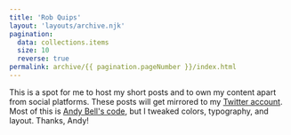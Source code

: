 ```yaml
---
title: 'Rob Quips'
layout: 'layouts/archive.njk'
pagination:
  data: collections.items
  size: 10
  reverse: true
permalink: archive/{{ pagination.pageNumber }}/index.html
---
```

This is a spot for me to host my short posts and to own my content apart from social platforms. These posts will get mirrored to my [Twitter account](https://twitter.com/clubrob). Most of this is [Andy Bell's code](https://microblog.hankchizljaw.com/), but I tweaked colors, typography, and layout. Thanks, Andy!

